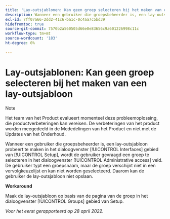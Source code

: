 ```yaml
---
title: 'Lay-outsjablonen: Kan geen groep selecteren bij het maken van een lay-outsjabloon'
description: Wanneer een gebruiker die groepsbeheerder is, een lay-outsjabloon probeert te maken in het dialoogvenster [!UICONTROL Interfaces] in het gedeelte Setup wordt de gebruiker gevraagd een groep te selecteren in het dialoogvenster [!UICONTROL Administrative access] veld. De gebruiker typt een groepsnaam, maar de groep verschijnt niet in een vervolgkeuzelijst en kan niet worden geselecteerd. Daarom kan de gebruiker de lay-outsjabloon niet opslaan.
exl-id: 7ff07a66-2dd2-41c6-ba1c-0c4aa7c5bd39
hidefromtoc: true
source-git-commit: 7570b2a560505d66e0e83656c9a601226998c11c
workflow-type: tm+mt
source-wordcount: '183'
ht-degree: 0%

---
```


# Lay-outsjablonen: Kan geen groep selecteren bij het maken van een lay-outsjabloon

>[!NOTE]
>
>Het team van het Product evalueert momenteel deze probleemoplossing, die productverbeteringen kan vereisen. De verbeteringen van het product worden meegedeeld in de Mededelingen van het Product en niet met de Updates van het Onderhoud.

Wanneer een gebruiker die groepsbeheerder is, een lay-outsjabloon probeert te maken in het dialoogvenster [!UICONTROL Interfaces] gebied van [!UICONTROL Setup], wordt de gebruiker gevraagd een groep te selecteren in het dialoogvenster [!UICONTROL Administrative access] veld. De gebruiker typt een groepsnaam, maar de groep verschijnt niet in een vervolgkeuzelijst en kan niet worden geselecteerd. Daarom kan de gebruiker de lay-outsjabloon niet opslaan.

**Workaround**

Maak de lay-outsjabloon op basis van de pagina van de groep in het dialoogvenster [!UICONTROL Groups] gebied van Setup.

_Voor het eerst gerapporteerd op 28 april 2022._

